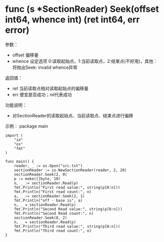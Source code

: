# func (s *SectionReader) Seek(offset int64, whence int) (ret int64, err error)

参数：
- offset 偏移量
- whence 设定选项 0:读取起始点，1:当前读取点，2:结束点(不好用)，其他：将抛出Seek: invalid whence异常

返回值：
- ret 当前读取点相对读取起始点的偏移量
- err 便宜是否成功；nil代表成功

功能说明：
- 对SectionReader的读取起始点、当前读取点、结束点进行偏移

示例：
  package main
	
	import (
		"io"
		"os"
		"fmt"
	)
	
	func main() {
		reader, _ := os.Open("src.txt")
		sectionReader := io.NewSectionReader(reader, 2, 20)
		sectionReader.Seek(2, 0)
		p := make([]byte, 10)
		n, _ := sectionReader.Read(p)
		fmt.Println("First read value:", string(p[0:n]))
		fmt.Println("First read count:", n)
		a, _ := sectionReader.Seek(2, 1)
		fmt.Println("off - base is", a)
		n, _ = sectionReader.Read(p)
		fmt.Println("Second Read value:", string(p[0:n]))
		fmt.Println("Second Read count:", n)
		sectionReader.Seek(8, 2)
		n, _ = sectionReader.Read(p)
		fmt.Println("Third read value:", string(p[0:n]))
		fmt.Println("Third read count:", n)
	}
